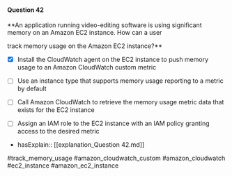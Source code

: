 #### Question  42


**An application running video-editing software is using significant memory on an Amazon EC2 instance. How can a user

track memory usage on the Amazon EC2 instance?**


- [x] Install the CloudWatch agent on the EC2 instance to push memory usage to an Amazon CloudWatch custom metric


- [ ] Use an instance type that supports memory usage reporting to a metric by default


- [ ] Call Amazon CloudWatch to retrieve the memory usage metric data that exists for the EC2 instance


- [ ] Assign an IAM role to the EC2 instance with an IAM policy granting access to the desired metric



- hasExplain:: [[explanation_Question  42.md]]

#track_memory_usage #amazon_cloudwatch_custom #amazon_cloudwatch #ec2_instance #amazon_ec2_instance 